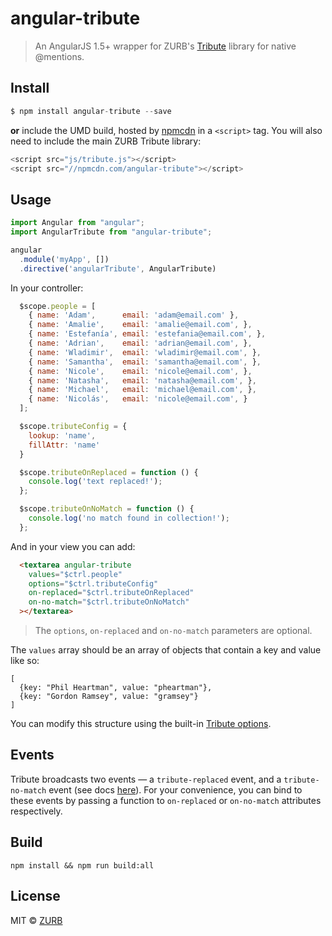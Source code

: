 # angular-tribute

> An AngularJS 1.5+ wrapper for ZURB's [Tribute](https://github.com/zurb/tribute) library for native @mentions.

## Install

```js
$ npm install angular-tribute --save
```

**or** include the UMD build, hosted by [npmcdn](https://npmcdn.com) in a `<script>` tag. You will also need to include the main ZURB Tribute library:

```js
<script src="js/tribute.js"></script>
<script src="//npmcdn.com/angular-tribute"></script>
```

## Usage

```js
import Angular from "angular";
import AngularTribute from "angular-tribute";

angular
  .module('myApp', [])
  .directive('angularTribute', AngularTribute)
```

In your controller:
```js
  $scope.people = [
    { name: 'Adam',      email: 'adam@email.com' },
    { name: 'Amalie',    email: 'amalie@email.com', },
    { name: 'Estefanía', email: 'estefania@email.com', },
    { name: 'Adrian',    email: 'adrian@email.com', },
    { name: 'Wladimir',  email: 'wladimir@email.com', },
    { name: 'Samantha',  email: 'samantha@email.com', },
    { name: 'Nicole',    email: 'nicole@email.com', },
    { name: 'Natasha',   email: 'natasha@email.com', },
    { name: 'Michael',   email: 'michael@email.com', },
    { name: 'Nicolás',   email: 'nicole@email.com', }
  ];

  $scope.tributeConfig = {
    lookup: 'name',
    fillAttr: 'name'
  }

  $scope.tributeOnReplaced = function () {
    console.log('text replaced!');
  };

  $scope.tributeOnNoMatch = function () {
    console.log('no match found in collection!');
  };
```

And in your view you can add:
```html
  <textarea angular-tribute
    values="$ctrl.people"
    options="$ctrl.tributeConfig"
    on-replaced="$ctrl.tributeOnReplaced"
    on-no-match="$ctrl.tributeOnNoMatch"
  ></textarea>
```

> The `options`, `on-replaced` and `on-no-match` parameters are optional.

The `values` array should be an array of objects that contain a key and value like so:

```
[
  {key: "Phil Heartman", value: "pheartman"},
  {key: "Gordon Ramsey", value: "gramsey"}
]
```

You can modify this structure using the built-in [Tribute options](https://github.com/zurb/tribute#a-collection).

## Events

Tribute broadcasts two events — a `tribute-replaced` event, and a `tribute-no-match` event (see docs [here](https://github.com/zurb/tribute#replace-event)). For your convenience, you can bind to these events by passing a function to `on-replaced` or `on-no-match` attributes respectively.

## Build

```
npm install && npm run build:all
```

## License

MIT © [ZURB](http://zurb.com)
